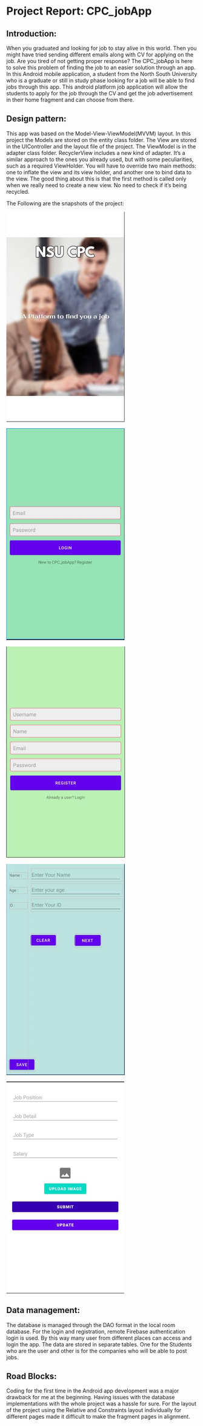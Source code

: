 # Project Report: CPC_jobApp

## Introduction:

When you graduated and looking for job to stay alive in this world. Then you might have tried sending different emails along with CV for applying on the job. Are you tired of not getting proper response? The CPC_jobApp is here to solve this problem of finding the job to an easier solution through an app. In this Android mobile application, a student from the North South University who is a graduate or still in study phase looking for a job will be able to find jobs through this app. This android platform job application will allow the students to apply for the job through the CV and get the job advertisement in their home fragment and can choose from there. 


## Design pattern:
This app was based on the Model-View-ViewModel(MVVM) layout. 
In this project the Models are stored on the entity class folder. The View are stored in the UIController and the layout file of the project. The ViewModel is in the adapter class folder. RecyclerView includes a new kind of adapter. It’s a similar approach to the ones you already used, but with some peculiarities, such as a required ViewHolder. You will have to override two main methods: one to inflate the view and its view holder, and another one to bind data to the view. The good thing about this is that the first method is called only when we really need to create a new view. No need to check if it’s being recycled.


The Following are the snapshots of the project:

![splash](https://github.com/NSU-SP21-CSE486-1/1431000-SP21-CSE486-S01/blob/07159905b4107e396805e200172ea62db59b12af/Project/splashscreen.JPG)

![login](https://github.com/NSU-SP21-CSE486-1/1431000-SP21-CSE486-S01/blob/07159905b4107e396805e200172ea62db59b12af/Project/login.JPG)

![register](https://github.com/NSU-SP21-CSE486-1/1431000-SP21-CSE486-S01/blob/07159905b4107e396805e200172ea62db59b12af/Project/register.JPG)

![addstudent](https://github.com/NSU-SP21-CSE486-1/1431000-SP21-CSE486-S01/blob/07159905b4107e396805e200172ea62db59b12af/Project/addstudent.JPG)

![addjob](https://github.com/NSU-SP21-CSE486-1/1431000-SP21-CSE486-S01/blob/07159905b4107e396805e200172ea62db59b12af/Project/addjob.JPG)

## Data management:
The database is managed through the DAO format in the local room database. For the login and registration, remote Firebase authentication login is used. By this way many user from different places can access and login the app. 
The data are stored in separate tables. One for the Students who are the user and other is for the companies who will be able to post jobs.


## Road Blocks:
Coding for the first time in the Android app development was a major drawback for me at the beginning. Having issues with the database implementations with the whole project was a hassle for sure. For the layout of the project using the Relative and Constraints layout individually for different pages made it difficult to make the fragment pages in alignment.

 
